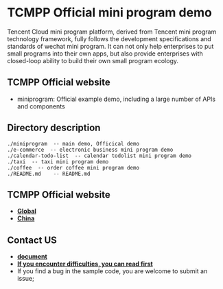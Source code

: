 # TCMPP Official mini program demo

Tencent Cloud mini program platform, derived from Tencent mini program technology framework, fully follows the development specifications and standards of wechat mini program. It can not only help enterprises to put small programs into their own apps, but also provide enterprises with closed-loop ability to build their own small program ecology.

## TCMPP Official website
- miniprogram: Official example demo, including a large number of APIs and components

## Directory description

````
./miniprogram  -- main demo, Officical demo
./e-commerce  -- electronic business mini program demo
./calendar-todo-list  -- calendar todolist mini program demo
./taxi  -- taxi mini program demo
./coffee  -- order coffee mini program demo
./README.md    -- README.md
````

## TCMPP Official website

- **[Global](https://www.tencentcloud.com/products/tcmpp)** 
- **[China](https://cloud.tencent.com/product/tcmpp)**

## Contact US
- **[document](https://cloud.tencent.com/document/product/1593/100552)**
- **[If you encounter difficulties, you can read first](https://cloud.tencent.com/online-service?from=intro_tcmpp)**
- If you find a bug in the sample code, you are welcome to submit an issue;

